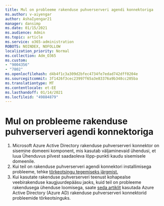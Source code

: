 ```yaml
---
title: Mul on probleeme rakenduse puhverserveri agendi konnektoriga
ms.author: v-aiyengar
author: AshaIyengar21
manager: dansimp
ms.date: 01/15/2021
ms.audience: Admin
ms.topic: article
ms.service: o365-administration
ROBOTS: NOINDEX, NOFOLLOW
localization_priority: Normal
ms.collection: Adm_O365
ms.custom:
- "9004356"
- "7802"
ms.openlocfilehash: d4b4f1c3a309d2bfec4734fe7edad742dff0204e
ms.sourcegitcommit: 3f1426f3cec23997f65a3e83376a9b348cc205ba
ms.translationtype: MT
ms.contentlocale: et-EE
ms.lasthandoff: 01/14/2021
ms.locfileid: "49884879"
---
```

# <a name="im-having-a-problem-with-the-application-proxy-agent-connector"></a>Mul on probleeme rakenduse puhverserveri agendi konnektoriga

1. Microsoft Azure Active Directory rakenduse puhverserveri konnektor on sisemine domeeni komponent, mis kasutab väljaminevaid ühendusi, et luua Ühenduvus pilvest saadaoleva lõpp-punkti kaudu sisemisele domeenile.
1. Kui teil on rakenduse puhverserveri agendi konnektori installimisega probleeme, tehke [tõrkeotsingu tegemiseks järgmist.](https://docs.microsoft.com/azure/active-directory/application-proxy-connector-installation-problem/?WT.mc_id=UI_AAD_Enterprise_Apps_Support_L2_Overview)
1. Kui kasutate rakenduse puhverserveri teenust kohapealse veebirakenduse kaugjuurdepääsu jaoks, kuid teil on probleeme rakendusega ühenduse loomisega, saate [seda artiklit](https://docs.microsoft.com/azure/active-directory/manage-apps/application-proxy-debug-connectors) kasutada Azure Active Directory (Azure AD) rakenduse puhverserveri konnektorid probleemide tõrkeotsinguks.